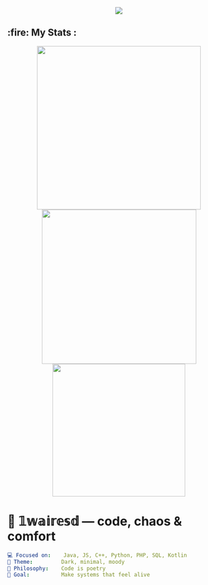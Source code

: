 <!-- Banner -->
<p align="center">
  <img src="https://capsule-render.vercel.app/api?type=wave&color=0:111111,100:222222&height=120&section=header&text=Welcome%20to%20my%20domain&fontColor=ffffff&fontSize=28&animation=wave" />
</p>

<h2>:fire: My Stats :</h2>
<p align="center">
  <img width="370" src="http://github-readme-streak-stats.herokuapp.com?user=1wairesd&theme=dark&background=000000" />
  <img width="349" src="https://github-readme-stats.vercel.app/api/?username=1wairesd&theme=dark&show_icons=true" />
  <img width="300" src="https://github-readme-stats.vercel.app/api/top-langs/?username=1wairesd&layout=compact" />
</p>

# 🧩 𝟙𝕨𝕒𝕚𝕣𝕖𝕤𝕕 — code, chaos & comfort

```yaml
💻 Focused on:    Java, JS, C++, Python, PHP, SQL, Kotlin
🖤 Theme:         Dark, minimal, moody
🧠 Philosophy:    Code is poetry
🎯 Goal:          Make systems that feel alive
